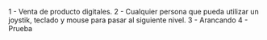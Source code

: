 1 - Venta de producto digitales.
2 - Cualquier persona que pueda utilizar un joystik, teclado y mouse para pasar al siguiente nivel.
3 - Arancando
4 - Prueba